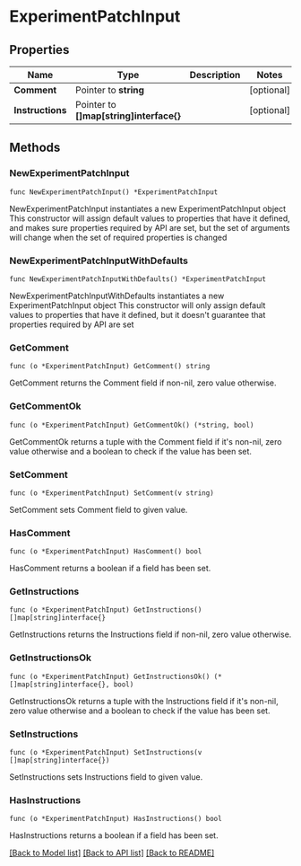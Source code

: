 # ExperimentPatchInput

## Properties

Name | Type | Description | Notes
------------ | ------------- | ------------- | -------------
**Comment** | Pointer to **string** |  | [optional] 
**Instructions** | Pointer to **[]map[string]interface{}** |  | [optional] 

## Methods

### NewExperimentPatchInput

`func NewExperimentPatchInput() *ExperimentPatchInput`

NewExperimentPatchInput instantiates a new ExperimentPatchInput object
This constructor will assign default values to properties that have it defined,
and makes sure properties required by API are set, but the set of arguments
will change when the set of required properties is changed

### NewExperimentPatchInputWithDefaults

`func NewExperimentPatchInputWithDefaults() *ExperimentPatchInput`

NewExperimentPatchInputWithDefaults instantiates a new ExperimentPatchInput object
This constructor will only assign default values to properties that have it defined,
but it doesn't guarantee that properties required by API are set

### GetComment

`func (o *ExperimentPatchInput) GetComment() string`

GetComment returns the Comment field if non-nil, zero value otherwise.

### GetCommentOk

`func (o *ExperimentPatchInput) GetCommentOk() (*string, bool)`

GetCommentOk returns a tuple with the Comment field if it's non-nil, zero value otherwise
and a boolean to check if the value has been set.

### SetComment

`func (o *ExperimentPatchInput) SetComment(v string)`

SetComment sets Comment field to given value.

### HasComment

`func (o *ExperimentPatchInput) HasComment() bool`

HasComment returns a boolean if a field has been set.

### GetInstructions

`func (o *ExperimentPatchInput) GetInstructions() []map[string]interface{}`

GetInstructions returns the Instructions field if non-nil, zero value otherwise.

### GetInstructionsOk

`func (o *ExperimentPatchInput) GetInstructionsOk() (*[]map[string]interface{}, bool)`

GetInstructionsOk returns a tuple with the Instructions field if it's non-nil, zero value otherwise
and a boolean to check if the value has been set.

### SetInstructions

`func (o *ExperimentPatchInput) SetInstructions(v []map[string]interface{})`

SetInstructions sets Instructions field to given value.

### HasInstructions

`func (o *ExperimentPatchInput) HasInstructions() bool`

HasInstructions returns a boolean if a field has been set.


[[Back to Model list]](../README.md#documentation-for-models) [[Back to API list]](../README.md#documentation-for-api-endpoints) [[Back to README]](../README.md)


